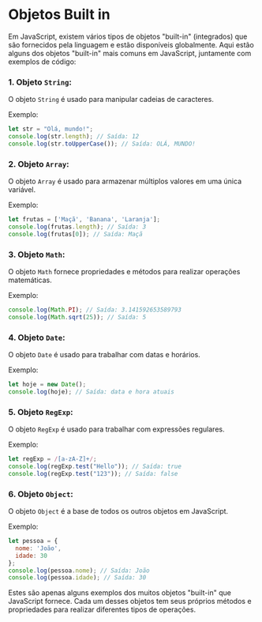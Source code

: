 # Objetos Built in

Em JavaScript, existem vários tipos de objetos "built-in" (integrados) que são fornecidos pela linguagem e estão disponíveis globalmente. Aqui estão alguns dos objetos "built-in" mais comuns em JavaScript, juntamente com exemplos de código:

### 1. Objeto `String`:

O objeto `String` é usado para manipular cadeias de caracteres.

Exemplo:
```javascript
let str = "Olá, mundo!";
console.log(str.length); // Saída: 12
console.log(str.toUpperCase()); // Saída: OLÁ, MUNDO!
```

### 2. Objeto `Array`:

O objeto `Array` é usado para armazenar múltiplos valores em uma única variável.

Exemplo:
```javascript
let frutas = ['Maçã', 'Banana', 'Laranja'];
console.log(frutas.length); // Saída: 3
console.log(frutas[0]); // Saída: Maçã
```

### 3. Objeto `Math`:

O objeto `Math` fornece propriedades e métodos para realizar operações matemáticas.

Exemplo:
```javascript
console.log(Math.PI); // Saída: 3.141592653589793
console.log(Math.sqrt(25)); // Saída: 5
```

### 4. Objeto `Date`:

O objeto `Date` é usado para trabalhar com datas e horários.

Exemplo:
```javascript
let hoje = new Date();
console.log(hoje); // Saída: data e hora atuais
```

### 5. Objeto `RegExp`:

O objeto `RegExp` é usado para trabalhar com expressões regulares.

Exemplo:
```javascript
let regExp = /[a-zA-Z]+/;
console.log(regExp.test("Hello")); // Saída: true
console.log(regExp.test("123")); // Saída: false
```

### 6. Objeto `Object`:

O objeto `Object` é a base de todos os outros objetos em JavaScript.

Exemplo:
```javascript
let pessoa = {
  nome: 'João',
  idade: 30
};
console.log(pessoa.nome); // Saída: João
console.log(pessoa.idade); // Saída: 30
```

Estes são apenas alguns exemplos dos muitos objetos "built-in" que JavaScript fornece. Cada um desses objetos tem seus próprios métodos e propriedades para realizar diferentes tipos de operações.